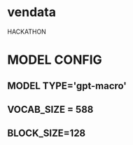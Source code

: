 # vendata
HACKATHON

# MODEL CONFIG
## MODEL TYPE='gpt-macro'

## VOCAB_SIZE = 588

## BLOCK_SIZE=128

